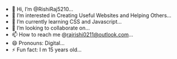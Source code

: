 - 👋 Hi, I’m @RishiRaj5210...
- 👀 I’m interested in Creating Useful Websites and Helping Others...
- 🌱 I’m currently learning CSS and Javascript...
- 💞️ I’m looking to collaborate on...
- 📫 How to reach me @rajrishi0211@outlook.com...
- 😄 Pronouns: Digital...
- ⚡ Fun fact: I m 15 years old...

<!---
RishiRaj5210/RishiRaj5210 is a ✨ special ✨ repository because its `README.md` (this file) appears on your GitHub profile.
You can click the Preview link to take a look at your changes.
--->
